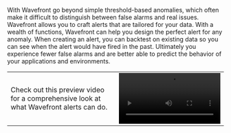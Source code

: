 With Wavefront go beyond simple threshold-based anomalies, which often make it difficult to distinguish between false alarms and real issues. Wavefront allows you to craft alerts that are tailored for your data. With a wealth of functions, Wavefront can help you design the perfect alert for any anomaly. When creating an alert, you can backtest on existing data so you can see when the alert would have fired in the past. Ultimately you experience fewer false alarms and are better able to predict the behavior of your applications and environments.

<table class="layout">
<colgroup>
<col width="50%" />
<col width="50%" />
</colgroup>
<tr>
<td style="text-align: left;vertical-align: middle">Check out this preview video for a comprehensive look at what Wavefront alerts can do.</td>  
<td><video width="100%" controls autoplay><source src="images/onboarding-alerts.mp4" type="video/mp4">Your browser does not support HTML5 video.</video></td>
</tr>
</table>
